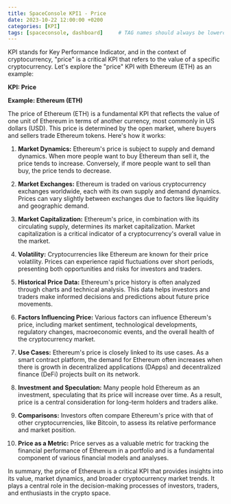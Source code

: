 ```yaml
---
title: SpaceConsole KPI1 - Price
date: 2023-10-22 12:00:00 +0200
categories: [KPI]
tags: [spaceconsole, dashboard]     # TAG names should always be lowercase
---
```



KPI stands for Key Performance Indicator, and in the context of cryptocurrency, "price" is a critical KPI that refers to the value of a specific cryptocurrency. Let's explore the "price" KPI with Ethereum (ETH) as an example:

**KPI: Price**

**Example: Ethereum (ETH)**

The price of Ethereum (ETH) is a fundamental KPI that reflects the value of one unit of Ethereum in terms of another currency, most commonly in US dollars (USD). This price is determined by the open market, where buyers and sellers trade Ethereum tokens. Here's how it works:

1. **Market Dynamics:** Ethereum's price is subject to supply and demand dynamics. When more people want to buy Ethereum than sell it, the price tends to increase. Conversely, if more people want to sell than buy, the price tends to decrease.

2. **Market Exchanges:** Ethereum is traded on various cryptocurrency exchanges worldwide, each with its own supply and demand dynamics. Prices can vary slightly between exchanges due to factors like liquidity and geographic demand.

3. **Market Capitalization:** Ethereum's price, in combination with its circulating supply, determines its market capitalization. Market capitalization is a critical indicator of a cryptocurrency's overall value in the market.

4. **Volatility:** Cryptocurrencies like Ethereum are known for their price volatility. Prices can experience rapid fluctuations over short periods, presenting both opportunities and risks for investors and traders.

5. **Historical Price Data:** Ethereum's price history is often analyzed through charts and technical analysis. This data helps investors and traders make informed decisions and predictions about future price movements.

6. **Factors Influencing Price:** Various factors can influence Ethereum's price, including market sentiment, technological developments, regulatory changes, macroeconomic events, and the overall health of the cryptocurrency market.

7. **Use Cases:** Ethereum's price is closely linked to its use cases. As a smart contract platform, the demand for Ethereum often increases when there is growth in decentralized applications (DApps) and decentralized finance (DeFi) projects built on its network.

8. **Investment and Speculation:** Many people hold Ethereum as an investment, speculating that its price will increase over time. As a result, price is a central consideration for long-term holders and traders alike.

9. **Comparisons:** Investors often compare Ethereum's price with that of other cryptocurrencies, like Bitcoin, to assess its relative performance and market position.

10. **Price as a Metric:** Price serves as a valuable metric for tracking the financial performance of Ethereum in a portfolio and is a fundamental component of various financial models and analyses.

In summary, the price of Ethereum is a critical KPI that provides insights into its value, market dynamics, and broader cryptocurrency market trends. It plays a central role in the decision-making processes of investors, traders, and enthusiasts in the crypto space.
